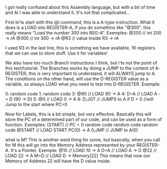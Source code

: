 I got really confused about this Assembly language, but with a bit
of time and AI I was able to understand it. It's not that complicated...

First le'ts start with this @i command, this is a A-type instruction.
What it does is a LOAD into REGISTER-A, if you do somethins like "@300",
this really means "Load the number 300 into REG-A".
Exemples:
@200 // int 200 -> rA
@300 // int 300 -> rA
@R3  // value inside R3 -> rA

I used R3 in the last line, this is something we have available, 16
registers that we can use to store stuff. Use it for variables!

We also have too much Branch instructions I think, but i'ts not the point of
this text/tutorial.
The Branches works by doing a JUMP to the content of A-REGISTER, this is 
very important to understand, it will ALWAYS jump to A. The conditions
on the other hand, will use the D-REGISTER value as a variable, so always LOAD
what you need to test into D-REGISTER.
Exemple:

0: random code
1: random code
3: @90 // LOAD 90 -> A 
4: D=A // LOAD A -> D (90 -> D)
5: @0  // LOAD 0 -> A
6: D;JGT // JUMPS to A if D > 0 
//will Jump to the start where PC=0

Now for Labels, this is a bit simple, but very effective. Basically
this will store the PC of a determined part of our code, and can 
be used as a form of function.
Exemples:
(START) // PC = 0
random code
random code
random code
@START // LOAD START PC(0) -> A
0;JMP  // JUMP to A(0)

what is M? This is another weid thing for some, but basically, when you call 
for M this will go into the Memory Address represented by your REGISTER-A.
It's a Pointer.
Exemple:
@10 // LOAD 10 -> A 
D=A // LOAD A -> D 
@22 // LOAD 22 -> A
M=D // LOAD D -> Memory[22]
This means that now our Memory of Address 22 will have the D value inside. 
